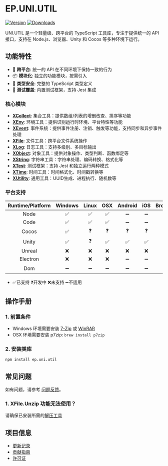# EP.UNI.UTIL

[![Version](https://img.shields.io/npm/v/ep.uni.util)](https://www.npmjs.com/package/ep.uni.util)
[![Downloads](https://img.shields.io/npm/dm/ep.uni.util)](https://www.npmjs.com/package/ep.uni.util)  

UNI.UTIL 是一个轻量级、跨平台的 TypeScript 工具库，专注于提供统一的 API 接口，支持在 Node.js、浏览器、Unity 和 Cocos 等多种环境下运行。

## 功能特性

- 🚀 **跨平台**: 统一的 API 在不同环境下保持一致的行为
- 📦 **模块化**: 独立的功能模块，按需引入
- 🔧 **类型安全**: 完整的 TypeScript 类型定义
- 🧪 **测试覆盖**: 内置测试框架，支持 Jest 集成

### 核心模块

- **[XCollect](src/XCollect.ts)**: 集合工具：提供数组/列表的增删改查、排序等功能
- **[XEnv](src/XEnv.ts)**: 环境工具：提供识别运行时环境、平台特性等功能
- **[XEvent](src/XEvent.ts)**: 事件系统：提供事件注册、注销、触发等功能，支持同步和异步事件处理
- **[XFile](src/XFile.ts)**: 文件工具：跨平台文件系统操作
- **[XLog](src/XLog.ts)**: 日志工具：支持多级别、多目标输出
- **[XObject](src/XObject.ts)**: 对象工具：提供对象操作、类型判断、函数绑定等
- **[XString](src/XString.ts)**: 字符串工具：字符串处理、编码转换、格式化等
- **[XTest](src/XTest.ts)**: 测试框架：支持 Jest 和独立运行两种模式
- **[XTime](src/XTime.ts)**: 时间工具：时间格式化、时间戳转换等
- **[XUtility](src/XUtility.ts)**: 通用工具：UUID生成、进程执行、随机数等

### 平台支持

| Runtime/Platform | Windows | Linux | OSX | Android | iOS | Browser |
| :-: | :-: | :-: | :-: | :-: | :-: | :-: |
| Node | ✅ | ✅ | ✅ | ➖ | ➖ | ➖ |
| Code | ✅ | ✅ | ✅ | ➖ | ➖ | ➖ |
| Cocos | ✅ | ❓ | ❓ | ❓ | ❓ | ❓ |
| Unity | ✅ | ❓ | ✅ | ✅ | ✅ | ❓ |
| Unreal | ❌ | ❌ | ❌ | ❌ | ❌ | ❌ |
| Electron | ❌ | ❌ | ❌ | ➖ | ➖ | ➖ |
| Dom | ➖ | ➖ | ➖ | ➖ | ➖ | ❓ |
- ✅已支持  ❓开发中  ❌未支持  ➖不适用

## 操作手册

### 1. 前置条件
- Windows 环境需要安装 [7-Zip](https://www.7-zip.org/) 或 [WinRAR](https://www.win-rar.com/)
- OSX 环境需要安装 p7zip: `brew install p7zip`

### 2. 安装类库
```bash
npm install ep.uni.util
```

## 常见问题

如有问题，请参考 [问题反馈](CONTRIBUTING.md#问题反馈)。

### 1. XFile.Unzip 功能无法使用？
请确保已安装所需的[解压工具](#1-前置条件)

## 项目信息

- [更新记录](CHANGELOG.md)
- [贡献指南](CONTRIBUTING.md)
- [许可证](LICENSE)
